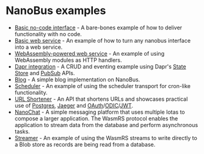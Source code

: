 # NanoBus examples

* [Basic no-code interface](./nocode-invocation/) - A bare-bones example of how to deliver functionality with no code.
* [Basic web service](./basic-web-service/) - An example of how to turn any nanobus interface into a web service.
* [WebAssembly-powered web service](./wasm-web-service/) - An example of using WebAssembly modules as HTTP handlers.
* [Dapr integration](./dapr) - A CRUD and eventing example using Dapr's [State Store](https://docs.dapr.io/developing-applications/building-blocks/state-management/state-management-overview/) and [PubSub](https://docs.dapr.io/developing-applications/building-blocks/pubsub/pubsub-overview/) APIs.
* [Blog](./blog/) - A simple blog implementation on NanoBus.
* [Scheduler](./scheduler/) - An example of using the scheduler transport for cron-like functionality.
* [URL Shortener](./urlshortener/) - An API that shortens URLs and showcases practical use of [Postgres](https://www.postgresql.org), [Jaeger](https://www.jaegertracing.io) and [OAuth](https://oauth.net)/[ODIC](https://openid.net/connect/)/[JWT](https://jwt.io).
* [NanoChat](./nanochat/) - A simple messaging platform that uses multiple Iotas to compose a larger application. The WasmRS protocol enables the application to stream data from the database and perform asynchronous tasks.
* [Streamer](./streamer/) - An example of using the WasmRS streams to write directly to a Blob store as records are being read from a database.
